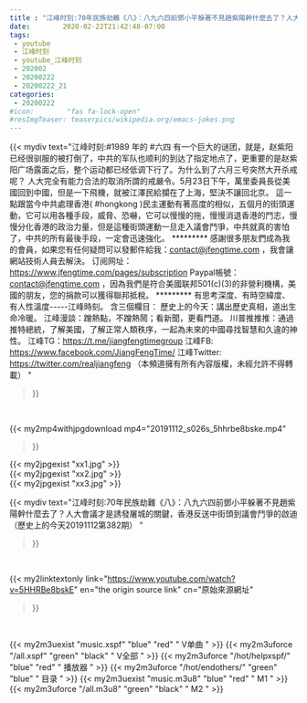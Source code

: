 ```yaml
---
title : "江峰时刻:70年民族劫難《八》：八九六四前鄧小平躲著不見趙紫陽幹什麼去了？人大會議才是誘發屠城的關鍵，香港反送中街頭到議會鬥爭的啟迪（歷史上的今天20191112第382期） "
date:        2020-02-22T21:42:48-07:00
tags:
 - youtube
 - 江峰时刻
 - youtube_江峰时刻
 - 202002
 - 20200222
 - 20200222_21
categories:
 - 20200222
#icon:        "fas fa-lock-open"
#resImgTeaser: teaserpics/wikipedia.org/emacs-jokes.png
---
```


{{< mydiv text="江峰时刻:#1989 年的 #六四 有一个巨大的谜团，就是，赵紫阳已经很驯服的被打倒了，中共的军队也顺利的到达了指定地点了，更重要的是赵紫阳广场露面之后，整个运动都已经低调下行了。为什么到了六月三号突然大开杀戒呢？ 人大完全有能力合法的取消所謂的戒嚴令。5月23日下午，萬里委員長從美國回到中國，但是一下飛機，就被江澤民給攔在了上海，堅決不讓回北京。 這一點跟當今中共處理香港( #hongkong )民主運動有著高度的相似，五個月的街頭運動，它可以用各種手段，威脅、恐嚇，它可以慢慢的拖，慢慢消退香港的鬥志，慢慢分化香港的政治力量，但是這種街頭運動一旦走入議會鬥爭，中共就真的害怕了，中共的所有最後手段，一定會迅速強化。     ********* 感謝很多朋友們成為我的會員，如果您有任何疑問可以發郵件給我：contact@jfengtime.com ，我會讓網站技術人員去解決。 订阅网址：https://www.jfengtime.com/pages/subscription Paypal帳號：contact@jfengtime.com ，因為我們是符合美國联邦501(c)(3)的非營利機構，美國的朋友，您的捐款可以獲得聯邦抵稅。     ********* 有思考深度、有時空緯度、有人性溫度-----江峰時刻。 含三個欄目： 歷史上的今天：講出歷史真相，道出生命冷暖。 江峰漫談：蹭熱點，不蹭熱鬧；看新聞，更看門道。 川普推推推：通過推特總統，了解美國，了解正常人類秩序，一起為未來的中國尋找智慧和久違的神性。  江峰TG：https://t.me/jiangfengtimegroup 江峰FB: https://www.facebook.com/JiangFengTime/ 江峰Twitter: https://twitter.com/realjiangfeng （本頻道擁有所有內容版權，未經允許不得轉載） "
>}}
<br>


{{< my2mp4withjpgdownload mp4="20191112_s026s_5hhrbe8bske.mp4"
>}}

{{< my2jpgexist "xx1.jpg" >}}<br>
{{< my2jpgexist "xx2.jpg" >}}<br>
{{< my2jpgexist "xx3.jpg" >}}<br>



{{< mydiv text="江峰时刻:70年民族劫難《八》：八九六四前鄧小平躲著不見趙紫陽幹什麼去了？人大會議才是誘發屠城的關鍵，香港反送中街頭到議會鬥爭的啟迪（歷史上的今天20191112第382期） "
>}}
<br>

{{< my2linktextonly link="https://www.youtube.com/watch?v=5HHRBe8bskE"
en="the origin source link" cn="原始來源網址"
>}}


<br>

{{< my2m3uexist "music.xspf"        "blue"   "red"    " V单曲 " >}} {{< my2m3uforce "/all.xspf"         "green"  "black"  " V全部 " >}} {{< my2m3uforce "/hot/helpxspf/"    "blue"   "red"    " 播放器 " >}} {{< my2m3uforce "/hot/endothers/"   "green"  "blue"   " 目录 " >}} {{< my2m3uexist "music.m3u8"        "blue"   "red"    " M1 " >}} {{< my2m3uforce "/all.m3u8"         "green"  "black"  " M2 " >}} 
